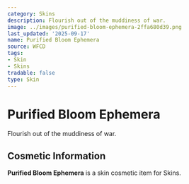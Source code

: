 ```yaml
---
category: Skins
description: Flourish out of the muddiness of war.
image: ../images/purified-bloom-ephemera-2ffa680d39.png
last_updated: '2025-09-17'
name: Purified Bloom Ephemera
source: WFCD
tags:
- Skin
- Skins
tradable: false
type: Skin
---
```


# Purified Bloom Ephemera

Flourish out of the muddiness of war.

## Cosmetic Information

**Purified Bloom Ephemera** is a skin cosmetic item for Skins.


